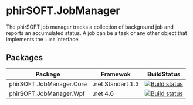 # phirSOFT.JobManager
The phirSOFT job manager tracks a collection of background job and reports an accumulated status. A job can be a task or any other object that implements the `IJob` interface.

## Packages

| Package                  | Framewok          | BuildStatus                                                                                                                                            |
|--------------------------|-------------------|--------------------------------------------------------------------------------------------------------------------------------------------------------|
| phirSOFT.JobManager.Core | .net Standart 1.3 | [![Build status](https://ci.appveyor.com/api/projects/status/aap8sjvm7g2omgm1?svg=true)](https://ci.appveyor.com/project/Pretasoc/phirsoft-jobmanager) |
| phirSOFT.JobManager.Wpf  | .net 4.6          | [![Build status](https://ci.appveyor.com/api/projects/status/aap8sjvm7g2omgm1?svg=true)](https://ci.appveyor.com/project/Pretasoc/phirsoft-jobmanager) |
